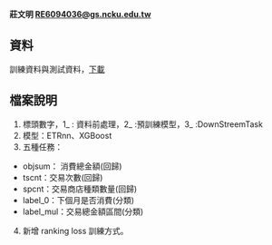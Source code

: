  **莊文明 RE6094036@gs.ncku.edu.tw**

## 資料
訓練資料與測試資料，[下載](https://drive.google.com/drive/folders/1DZH1UGQjaZemjGc94v1RXwNrCSWIaHgF?usp=sharing)

## 檔案說明
1. 標頭數字，1_ : 資料前處理，2_ :預訓練模型，3_ :DownStreemTask
2. 模型：ETRnn、XGBoost
3. 五種任務：
-  objsum： 消費總金額(回歸)
-  tscnt：交易次數(回歸)
-  spcnt：交易商店種類數量(回歸)
-  label_0：下個月是否消費(分類)
-  label_mul：交易總金額區間(分類)
4. 新增 ranking loss 訓練方式。
